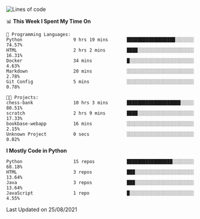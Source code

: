 <!--START_SECTION:waka-->
![Lines of code](https://img.shields.io/badge/From%20Hello%20World%20I%27ve%20Written-837275%20lines%20of%20code-blue)

📊 **This Week I Spent My Time On** 

```text
💬 Programming Languages: 
Python                   9 hrs 19 mins       ██████████████████░░░░░░░   74.57% 
HTML                     2 hrs 2 mins        ████░░░░░░░░░░░░░░░░░░░░░   16.31% 
Docker                   34 mins             █░░░░░░░░░░░░░░░░░░░░░░░░   4.63% 
Markdown                 20 mins             ░░░░░░░░░░░░░░░░░░░░░░░░░   2.78% 
Git Config               5 mins              ░░░░░░░░░░░░░░░░░░░░░░░░░   0.78%

🐱‍💻 Projects: 
chess-bank               10 hrs 3 mins       ████████████████████░░░░░   80.51% 
scratch                  2 hrs 9 mins        ████░░░░░░░░░░░░░░░░░░░░░   17.33% 
bookbase-webapp          16 mins             ░░░░░░░░░░░░░░░░░░░░░░░░░   2.15% 
Unknown Project          0 secs              ░░░░░░░░░░░░░░░░░░░░░░░░░   0.02%

```

**I Mostly Code in Python** 

```text
Python                   15 repos            █████████████████░░░░░░░░   68.18% 
HTML                     3 repos             ███░░░░░░░░░░░░░░░░░░░░░░   13.64% 
Java                     3 repos             ███░░░░░░░░░░░░░░░░░░░░░░   13.64% 
JavaScript               1 repo              █░░░░░░░░░░░░░░░░░░░░░░░░   4.55%

```



 Last Updated on 25/08/2021
<!--END_SECTION:waka-->

<!--
**mdberkey/mdberkey** is a ✨ _special_ ✨ repository because its `README.md` (this file) appears on your GitHub profile.

Here are some ideas to get you started:

- 🔭 I’m currently working on ...
- 🌱 I’m currently learning ...
- 👯 I’m looking to collaborate on ...
- 🤔 I’m looking for help with ...
- 💬 Ask me about ...
- 📫 How to reach me: ...
- 😄 Pronouns: ...
- ⚡ Fun fact: ...
-->
